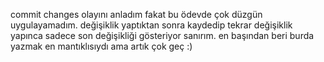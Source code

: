 commit changes olayını anladım fakat bu ödevde çok düzgün uygulayamadım. 
değişiklik yaptıktan sonra kaydedip tekrar değişiklik yapınca sadece son değişikliği gösteriyor sanırım. 
en başından beri burda yazmak en mantıklısıydı ama artık çok geç :)
